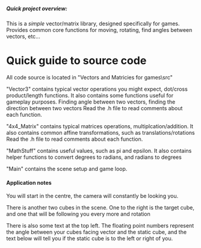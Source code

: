 ##### Quick project overview:
This is a *simple* vector/matrix library, designed specifically for games. Provides common core functions for moving, rotating, find angles between vectors, etc...

# Quick guide to source code
All code source is located in "Vectors and Matricies for games\src"

"Vector3" contains typical vector operations you might expect, dot/cross product/length functions. It also contains some functions useful for gameplay purposes.
Finding angle between two vectors, finding the direction between two vectors
Read the .h file to read comments about each function.

"4x4_Matrix" contains typical matrices operations, multiplcation/addition. It also contains common affine transformations, such as translations/rotations
Read the .h file to read comments about each function.

"MathStuff" contains useful values, such as pi and epsilon. It also contains helper functions to convert degrees to radians, and radians to degrees

"Main" contains the scene setup and game loop.

#### Application notes

You will start in the centre, the camera will constantly be looking you.

There is another two cubes in the scene. One to the right is the target cube, and one that will be following you every more and rotation

There is also some text at the top left. 
The floating point numbers represent the angle between your cubes facing vector and the static cube, and the text below will tell you if the static cube is to the left or right of you.